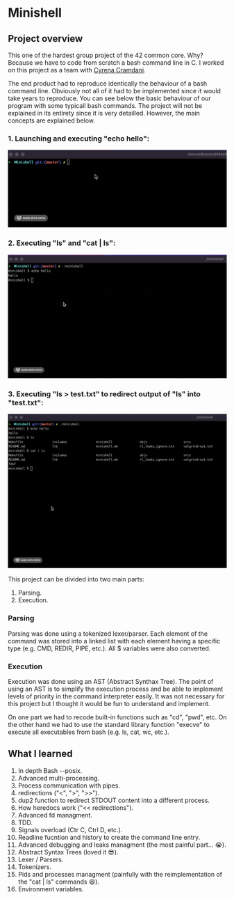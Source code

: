 # Minishell
## Project overview

This one of the hardest group project of the 42 common core. Why? Because we have to code from scratch a bash command line in C. I worked on this project as a team with [Cyrena Cramdani](https://github.com/Cyren4). 

The end product had to reproduce identically the behaviour of a bash command line. Obviously not all of it had to be implemented since it would take years to reproduce.
You can see below the basic behaviour of our program with some typicall bash commands. The project will not be explained in its entirety since it is very detailled. However, the main concepts are explained below.

### 1. Launching and executing "echo hello":

<p align="center">
<img src="gifs/shot1.gif">
</p>

### 2. Executing "ls" and "cat | ls":

<p align="center">
<img src="gifs/shot2.gif">
</p>

### 3. Executing "ls > test.txt" to redirect output of "ls" into "test.txt":

<p align="center">
<img src="gifs/shot3.gif">
</p>

This project can be divided into two main parts:

1. Parsing.
2. Execution.

### Parsing

Parsing was done using a tokenized lexer/parser. Each element of the command was stored into a linked list with each element having a specific type (e.g. CMD, REDIR, PIPE, etc.). All $ variables were also converted.

### Execution

Execution was done using an AST (Abstract Synthax Tree). The point of using an AST is to simplify the execution process and be able to implement levels of priority in the command interpreter easily. It was not necessary for this project but I thought it would be fun to understand and implement.

On one part we had to recode built-in functions such as "cd", "pwd", etc. On the other hand we had to use the standard library function "execve" to execute all executables from bash (e.g. ls, cat, wc, etc.).

## What I learned

1. In depth Bash --posix.
2. Advanced multi-processing.
3. Process communication with pipes.
4. redirections ("<", ">", ">>").
5. dup2 function to redirect STDOUT content into a different process.
6. How heredocs work ("<< redirections").
7. Advanced fd managment.
8. TDD.
9. Signals overload (Ctr C, Ctrl D, etc.).
10. Readline fucntion and history to create the command line entry.
11. Advanced debugging and leaks managment (the most painful part... :sob:).
12. Abstract Syntax Trees (loved it :sunglasses:).
13. Lexer / Parsers.
14. Tokenizers.
15. Pids and processes managment (painfully with the reimplementation of the "cat | ls" commands :satisfied:).
16. Environment variables.


